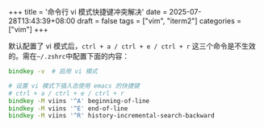 +++
title = '命令行 vi 模式快捷键冲突解决'
date = 2025-07-28T13:43:39+08:00
draft = false
tags = ["vim", "iterm2"]
categories = ["vim"]
+++

默认配置了 vi 模式后，`ctrl + a / ctrl + e / ctrl + r` 这三个命令是不生效的。需在`~/.zshrc`中配置下面的内容：

```zsh
bindkey -v  # 启用 vi 模式

# 设置 vi 模式下插入态使用 emacs 的快捷键
# ctrl + a / ctrl + e / ctrl + r
bindkey -M viins '^A' beginning-of-line
bindkey -M viins '^E' end-of-line
bindkey -M viins '^R' history-incremental-search-backward
```

